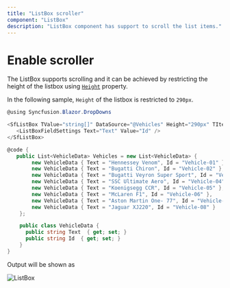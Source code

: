 ```yaml
---
title: "ListBox scroller"
component: "ListBox"
description: "ListBox component has support to scroll the list items."
---
```


# Enable scroller

The ListBox supports scrolling and it can be achieved by restricting the height of the listbox using [`Height`](https://help.syncfusion.com/cr/blazor/Syncfusion.Blazor.DropDowns.SfListBox-2.html#Syncfusion_Blazor_DropDowns_SfListBox_2_Height) property.

In the following sample, `Height` of the listbox is restricted to `290px`.

```csharp
@using Syncfusion.Blazor.DropDowns

<SfListBox TValue="string[]" DataSource="@Vehicles" Height="290px" TItem="VehicleData">
   <ListBoxFieldSettings Text="Text" Value="Id" />
</SfListBox>

@code {
   public List<VehicleData> Vehicles = new List<VehicleData> {
        new VehicleData { Text = "Hennessey Venom", Id = "Vehicle-01" },
        new VehicleData { Text = "Bugatti Chiron", Id = "Vehicle-02" },
        new VehicleData { Text = "Bugatti Veyron Super Sport", Id = "Vehicle-03" },
        new VehicleData { Text = "SSC Ultimate Aero", Id = "Vehicle-04" },
        new VehicleData { Text = "Koenigsegg CCR", Id = "Vehicle-05" },
        new VehicleData { Text = "McLaren F1", Id = "Vehicle-06" },
        new VehicleData { Text = "Aston Martin One- 77", Id = "Vehicle-07" },
        new VehicleData { Text = "Jaguar XJ220", Id = "Vehicle-08" }
    };

    public class VehicleData {
      public string Text  { get; set; }
      public string Id  { get; set; }
    }
}

```

Output will be shown as

![ListBox](./../images/scroller.png)